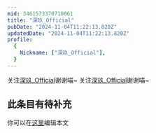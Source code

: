 ```yaml
---
mid: 3461573370710061
title: "深玖_Official"
pubDate: "2024-11-04T11:22:13.820Z"
updatedDate: "2024-11-04T11:22:13.820Z"
profile:
  {
    Nickname: ["深玖_Official"],
  }
---
```


关注[深玖_Official](https://space.bilibili.com/3461573370710061)谢谢喵~ 关注[深玖_Official](https://space.bilibili.com/3461573370710061)谢谢喵~

## 此条目有待补充
你可以在[这里](https://github.com/Yuhanawa/VTuber.ICU-Content/edit/master/v/深玖_Official/index.md)编辑本文

